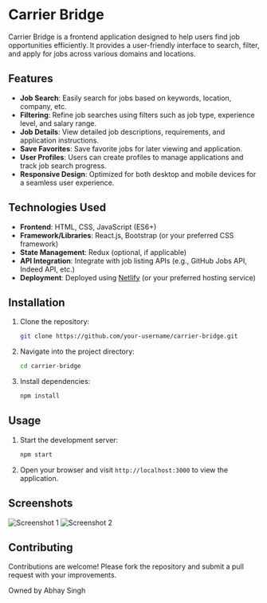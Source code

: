 

# Carrier Bridge

Carrier Bridge is a frontend application designed to help users find job opportunities efficiently. It provides a user-friendly interface to search, filter, and apply for jobs across various domains and locations.

## Features

- **Job Search**: Easily search for jobs based on keywords, location, company, etc.
- **Filtering**: Refine job searches using filters such as job type, experience level, and salary range.
- **Job Details**: View detailed job descriptions, requirements, and application instructions.
- **Save Favorites**: Save favorite jobs for later viewing and application.
- **User Profiles**: Users can create profiles to manage applications and track job search progress.
- **Responsive Design**: Optimized for both desktop and mobile devices for a seamless user experience.

## Technologies Used

- **Frontend**: HTML, CSS, JavaScript (ES6+)
- **Framework/Libraries**: React.js, Bootstrap (or your preferred CSS framework)
- **State Management**: Redux (optional, if applicable)
- **API Integration**: Integrate with job listing APIs (e.g., GitHub Jobs API, Indeed API, etc.)
- **Deployment**: Deployed using [Netlify](https://www.netlify.com/) (or your preferred hosting service)

## Installation

1. Clone the repository:
   ```bash
   git clone https://github.com/your-username/carrier-bridge.git
   ```
2. Navigate into the project directory:
   ```bash
   cd carrier-bridge
   ```
3. Install dependencies:
   ```bash
   npm install
   ```

## Usage

1. Start the development server:
   ```bash
   npm start
   ```
2. Open your browser and visit `http://localhost:3000` to view the application.

## Screenshots

![Screenshot 1](/screenshots/screenshot1.png)
![Screenshot 2](/screenshots/screenshot2.png)

## Contributing

Contributions are welcome! Please fork the repository and submit a pull request with your improvements.



Owned by Abhay Singh
